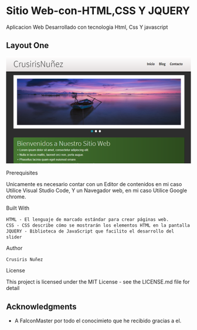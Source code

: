 # Sitio Web-con-HTML,CSS Y JQUERY

Aplicacion Web Desarrollado con tecnologia Html, Css Y javascript

## Layout One

![Sitio Web-con-HTML,CSS Y JQUERY](https://github.com/Crusiris/SitioWeb/blob/master/images/SitioWeb.PNG)

Prerequisites

Unicamente es necesario contar con un Editor de contenidos en mi caso Utilice Visual Studio Code, Y un Navegador web, en mi caso Utilice Google chrome.

Built With

    HTML - El lenguaje de marcado estándar para crear páginas web.
    CSS - CSS describe cómo se mostrarán los elementos HTML en la pantalla
    JQUERY - Biblioteca de JavaScript que facilito el desarrollo del slider

Author

    Crusiris Nuñez

License

This project is licensed under the MIT License - see the LICENSE.md file for detail

## Acknowledgments

- A FalconMaster por todo el conocimieto
  que he recibido gracias a el.
